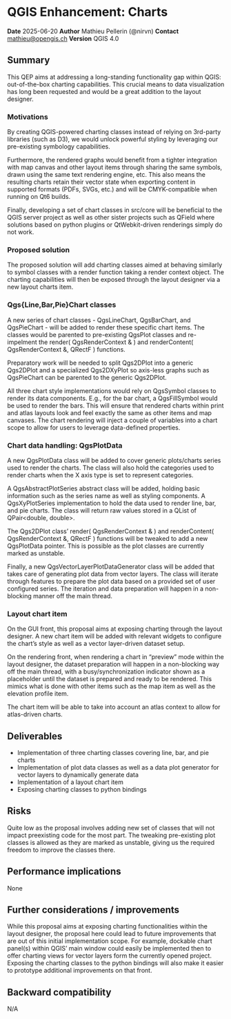 # QGIS Enhancement: Charts

**Date** 2025-06-20
**Author** Mathieu Pellerin (@nirvn)
**Contact** mathieu@opengis.ch
**Version** QGIS 4.0

## Summary

This QEP aims at addressing a long-standing functionality gap within QGIS: 
out-of-the-box charting capabilities. This crucial means to data visualization 
has long been requested and would be a great addition to the layout designer. 

### Motivations

By creating QGIS-powered charting classes instead of relying on 3rd-party 
libraries (such as D3), we would unlock powerful styling by leveraging our 
pre-existing symbology capabilities. 

Furthermore, the rendered graphs would benefit from a tighter integration 
with map canvas and other layout items through sharing the same symbols, 
drawn using the same text rendering engine, etc. This also means the resulting 
charts retain their vector state when exporting content in supported formats 
(PDFs, SVGs, etc.) and will be CMYK-compatible when running on Qt6 builds.

Finally, developing a set of chart classes in src/core will be beneficial 
to the QGIS server project as well as other sister projects such as QField 
where solutions based on python plugins or QtWebkit-driven renderings simply 
do not work.

### Proposed solution

The proposed solution will add charting classes aimed at behaving similarly
to symbol classes with a render function taking a render context object.
The charting capabilities will then be exposed through the layout designer
via a new layout charts item.

### Qgs{Line,Bar,Pie}Chart classes

A new series of chart classes - QgsLineChart, QgsBarChart, and QgsPieChart -
will be added to render these specific chart items. The classes would be
parented to pre-existing QgsPlot classes and re-impelment the render( QgsRenderContext & )
and renderContent( QgsRenderContext &, QRectF ) functions.

Preparatory work will be needed to split Qgs2DPlot into a generic Qgs2DPlot
and a specialized Qgs2DXyPlot so axis-less graphs such as QgsPieChart can
be parented to the generic Qgs2DPlot.

All three chart style implementations would rely on QgsSymbol classes to
render its data components. E.g., for the bar chart, a QgsFillSymbol would
be used to render the bars. This will ensure that rendered charts within
print and atlas layouts look and feel exactly the same as other items and map
canvases. The chart rendering will inject a couple of variables into a chart
scope to allow for users to leverage data-defined properties.

### Chart data handling: QgsPlotData

A new QgsPlotData class will be added to cover generic plots/charts series
used to render the charts. The class will also hold the categories used
to render charts when the X axis type is set to represent categories.

A QgsAbstractPlotSeries abstract class will be added, holding basic information
such as the series name as well as styling components. A QgsXyPlotSeries
implementation to hold the data used to render line, bar, and pie charts.
The class will return raw values stored in a QList of QPair<double, double>.

The Qgs2DPlot class’ render( QgsRenderContext & ) and renderContent( QgsRenderContext &, QRectF )
functions will be tweaked to add a new QgsPlotData pointer. This is possible as
the plot classes are currently marked as unstable.

Finally, a new QgsVectorLayerPlotDataGenerator class will be added that takes
care of generating plot data from vector layers. The class will iterate through
features to prepare the plot data based on a provided set of user configured
series. The iteration and data preparation will happen in a non-blocking
manner off the main thread.

### Layout chart item

On the GUI front, this proposal aims at exposing charting through the layout
designer. A new chart item will be added with relevant widgets to configure
the chart’s style as well as a vector layer-driven dataset setup. 

On the rendering front, when rendering a chart in “preview” mode within the
layout designer, the dataset preparation will happen in a non-blocking way off
the main thread, with a busy/synchronization indicator shown as a placeholder
until the dataset is prepared and ready to be rendered. This mimics what is
done with other items such as the map item as well as the elevation profile item.

The chart item will be able to take into account an atlas context to allow
for atlas-driven charts.

## Deliverables

- Implementation of three charting classes covering line, bar, and pie charts
- Implementation of plot data classes as well as a data plot generator for vector layers to dynamically generate data
- Implementation of a layout chart item
- Exposing charting classes to python bindings

## Risks

Quite low as the proposal involves adding new set of classes that will not
impact preexisting code for the most part. The tweaking pre-existing plot classes
is allowed as they are marked as unstable, giving us the required freedom to
improve the classes there.

## Performance implications

None

## Further considerations / improvements

While this proposal aims at exposing charting functionalities within the layout
designer, the proposal here could lead to future improvements that are out
of this initial implementation scope. For example, dockable chart panel(s) within
QGIS’ main window could easily be implemented then to offer charting views for
vector layers form the currently opened project. Exposing the charting classes
to the python bindings will also make it easier to prototype additional
improvements on that front.

## Backward compatibility

N/A

